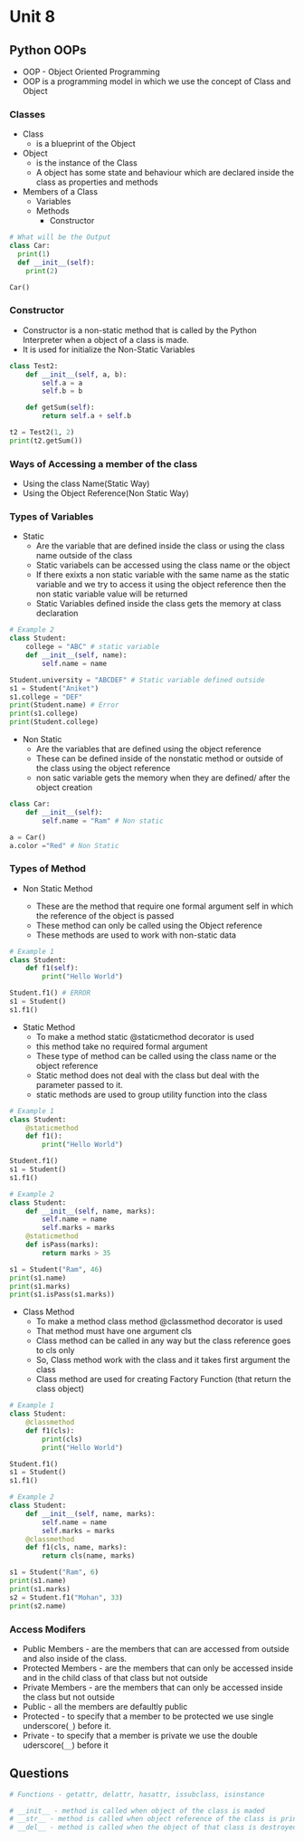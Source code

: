 # Unit 8

## Python OOPs

- OOP - Object Oriented Programming
- OOP is a programming model in which we use the concept of Class and Object

### Classes

- Class
  - is a blueprint of the Object
- Object
  - is the instance of the Class
  - A object has some state and behaviour which are declared inside the class as properties and methods
- Members of a Class
  - Variables
  - Methods
    - Constructor

```py
# What will be the Output
class Car:
  print(1)
  def __init__(self):
    print(2)

Car()
```

<!-- ### Methods Usage

| If we use                   | we should use    |
| --------------------------- | ---------------- |
| Instance Variable           | Instance Methods |
| static Variable             | Class Methods    |
| not static & not non-static | Static Method    |
|                             |                  | -->

### Constructor

- Constructor is a non-static method that is called by the Python Interpreter when a object of a class is made.
- It is used for initialize the Non-Static Variables

```py
class Test2:
    def __init__(self, a, b):
        self.a = a
        self.b = b

    def getSum(self):
        return self.a + self.b

t2 = Test2(1, 2)
print(t2.getSum())
```

### Ways of Accessing a member of the class

- Using the class Name(Static Way)
- Using the Object Reference(Non Static Way)

### Types of Variables

- Static
  - Are the variable that are defined inside the class or using the class name outside of the class
  - Static variabels can be accessed using the class name or the object
  - If there exixts a non static variable with the same name as the static variable and we try to access it using the object reference then the non static variable value will be returned
  - Static Variables defined inside the class gets the memory at class declaration

```py
# Example 2
class Student:
    college = "ABC" # static variable
    def __init__(self, name):
        self.name = name

Student.university = "ABCDEF" # Static variable defined outside
s1 = Student("Aniket")
s1.college = "DEF"
print(Student.name) # Error
print(s1.college)
print(Student.college)
```

- Non Static
  - Are the variables that are defined using the object reference
  - These can be defined inside of the nonstatic method or outside of the class using the object reference
  - non satic variable gets the memory when they are defined/ after the object creation

```py
class Car:
    def __init__(self):
        self.name = "Ram" # Non static

a = Car()
a.color ="Red" # Non Static
```

### Types of Method

- Non Static Method

  - These are the method that require one formal argument self in which the reference of the object is passed
  - These method can only be called using the Object reference
  - These methods are used to work with non-static data

```py
# Example 1
class Student:
    def f1(self):
        print("Hello World")

Student.f1() # ERROR
s1 = Student()
s1.f1()
```

- Static Method
  - To make a method static @staticmethod decorator is used
  - this method take no required formal argument
  - These type of method can be called using the class name or the object reference
  - Static method does not deal with the class but deal with the parameter passed to it.
  - static methods are used to group utility function into the class

```py
# Example 1
class Student:
    @staticmethod
    def f1():
        print("Hello World")

Student.f1()
s1 = Student()
s1.f1()

# Example 2
class Student:
    def __init__(self, name, marks):
        self.name = name
        self.marks = marks
    @staticmethod
    def isPass(marks):
        return marks > 35

s1 = Student("Ram", 46)
print(s1.name)
print(s1.marks)
print(s1.isPass(s1.marks))
```

- Class Method
  - To make a method class method @classmethod decorator is used
  - That method must have one argument cls
  - Class method can be called in any way but the class reference goes to cls only
  - So, Class method work with the class and it takes first argument the class
  - Class method are used for creating Factory Function (that return the class object)

```py
# Example 1
class Student:
    @classmethod
    def f1(cls):
        print(cls)
        print("Hello World")

Student.f1()
s1 = Student()
s1.f1()

# Example 2
class Student:
    def __init__(self, name, marks):
        self.name = name
        self.marks = marks
    @classmethod
    def f1(cls, name, marks):
        return cls(name, marks)

s1 = Student("Ram", 6)
print(s1.name)
print(s1.marks)
s2 = Student.f1("Mohan", 33)
print(s2.name)
```

### Access Modifers

- Public Members - are the members that can are accessed from outside and also inside of the class.
- Protected Members - are the members that can only be accessed inside and in the child class of that class but not outside
- Private Members - are the members that can only be accessed inside the class but not outside
- Public - all the members are defaultly public
- Protected - to specify that a member to be protected we use single underscore(`_`) before it.
- Private - to specify that a member is private we use the double uderscore(`__`) before it

## Questions

```py
# Functions - getattr, delattr, hasattr, issubclass, isinstance

# __init__ - method is called when object of the class is maded
# __str__ - method is called when object reference of the class is print it return only string
# __del__ - method is called when the object of that class is destroyed
```
